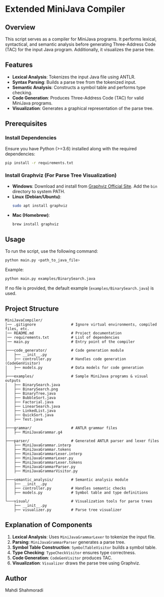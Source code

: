 # Extended MiniJava Compiler

## Overview
This script serves as a compiler for MiniJava programs. It performs lexical, syntactical, and semantic analysis before generating Three-Address Code (TAC) for the input Java program. Additionally, it visualizes the parse tree.

## Features
- **Lexical Analysis**: Tokenizes the input Java file using ANTLR.
- **Syntax Parsing**: Builds a parse tree from the tokenized input.
- **Semantic Analysis**: Constructs a symbol table and performs type checking.
- **Code Generation**: Produces Three-Address Code (TAC) for valid MiniJava programs.
- **Visualization**: Generates a graphical representation of the parse tree.

## Prerequisites
### Install Dependencies
Ensure you have Python (>=3.6) installed along with the required dependencies:
```sh
pip install -r requirements.txt
```

### Install Graphviz (For Parse Tree Visualization)
- **Windows**: Download and install from [Graphviz Official Site](https://graphviz.gitlab.io/download/). Add the `bin` directory to system PATH.
- **Linux (Debian/Ubuntu)**:
  ```sh
  sudo apt install graphviz
  ```
- **Mac (Homebrew)**:
  ```sh
  brew install graphviz
  ```

## Usage
To run the script, use the following command:
```sh
python main.py <path_to_java_file>
```
Example:
```sh
python main.py examples/BinarySearch.java
```
If no file is provided, the default example (`examples/BinarySearch.java`) is used.

## Project Structure
```
MiniJavaCompiler/
│── .gitignore                # Ignore virtual environments, compiled files, etc.
│── README.md                 # Project documentation
│── requirements.txt          # List of dependencies
│── main.py                   # Entry point of the compiler
│
├───code_generator/           # Code generation module
│   ├── __init__.py
│   ├── controller.py         # Handles code generation (CodeGenVisitor)
│   ├── models.py             # Data models for code generation
│
├───examples/                 # Sample MiniJava programs & visual outputs
│   ├── BinarySearch.java
│   ├── BinarySearch.png
│   ├── BinaryTree.java
│   ├── BubbleSort.java
│   ├── Factorial.java
│   ├── LinearSearch.java
│   ├── LinkedList.java
│   ├── QuickSort.java
│   ├── Test.java
│
├───grammar/                  # ANTLR grammar files
│   ├── MiniJavaGrammar.g4
│
├───parser/                   # Generated ANTLR parser and lexer files
│   ├── MiniJavaGrammar.interp
│   ├── MiniJavaGrammar.tokens
│   ├── MiniJavaGrammarLexer.interp
│   ├── MiniJavaGrammarLexer.py
│   ├── MiniJavaGrammarLexer.tokens
│   ├── MiniJavaGrammarParser.py
│   ├── MiniJavaGrammarVisitor.py
│
├───semantic_analysis/        # Semantic analysis module
│   ├── __init__.py
│   ├── controller.py         # Handles semantic checks
│   ├── models.py             # Symbol table and type definitions
│
└───visual/                   # Visualization tools for parse trees
    ├── __init__.py
    ├── visualizer.py         # Parse tree visualizer

```

## Explanation of Components
1. **Lexical Analysis**: Uses `MiniJavaGrammarLexer` to tokenize the input file.
2. **Parsing**: `MiniJavaGrammarParser` generates a parse tree.
3. **Symbol Table Construction**: `SymbolTableVisitor` builds a symbol table.
4. **Type Checking**: `TypeCheckVisitor` ensures type correctness.
5. **Code Generation**: `CodeGenVisitor` produces TAC.
6. **Visualization**: `Visualizer` draws the parse tree using Graphviz.

## Author
Mahdi Shahmoradi

